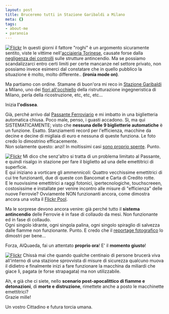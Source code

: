 ```yaml
--- 
layout: post
title: Bruceremo tutti in Stazione Garibaldi a Milano
meta: {}
tags: 
- about-me
- paranoia
---
```

[![Flickr](http://farm3.static.flickr.com/2329/2106534780_7af28775cc_m.jpg)][4]
In questi giorni il fattore "roghi" è un argomento sicuramente sentito, viste le vittime nell'[acciaieria Torinese][5], causate forse dalla [negligenza dei controlli][5] sulle strutture antincendio. Ma se possiamo scandalizzarci entro certi limiti per certe mancanze nel settore privato, non possiamo invece esimerci dal constatare che in quello pubblico la situazione è molto, molto differente.. **(ironia mode on)**.  
  
Ma partiamo con ordine. Stamane di buon'ora mi reco in [Stazione Garibaldi][1] a Milano, uno dei [fiori all'occhiello][3] della ristrutturazione ingegneristica di Milano, perla della ricostruzione, etc, etc, etc...  
  
Inizia **l'odissea**.  
  
Già, perché arrivo dal [Passante Ferroviario][2] e mi imbatto in una biglietteria automatica chiusa. Poco male, penso, i guasti accadono. Sì, ma qui SISTEMATICAMENTE; visto che **nessuna delle 9 biglietterie automatiche** è un funzione. Esatto. Stanziamenti record per l'efficienza, macchine da decine e decine di migliaia di euro e nessuna di queste funziona. Le foto credo lo dimostrino efficacemente.  
Non solamente questo: anzi! In moltissimi casi [sono proprio spente][4]. Punto.  
  
[![Flickr](http://farm3.static.flickr.com/2337/2105756445_53e4005291_m.jpg)][4]
Mi dico che senz'altro si tratta di un problema limitato al Passante, e quindi risalgo in stazione per fare il biglietto ad una delle emettitrici di superficie.  
E qui iniziano a vorticare gli ammennicoli: Quattro vecchissime emettitrici di cui tre funzionanti, due di queste con Bancomat e Carta di Credito rotte.  
E le nuovissime emettitrici a raggi fotonici, ipertecnologiche, touchscreeen, costosissime e installate per venire incontro alle misure di "efficienza" delle nuove Ferrovie? Ovviamente NON funzionanti ancora, come dimostra ancora una volta il [Flickr Pool][4].  
  
Ma le sorprese devono ancora venire: già perché tutto il **sistema antincendio** delle Ferrovie è in fase di collaudo da mesi. Non funzionante ed in fase di collaudo.  
Ogni singolo idrante, ogni singola palina, ogni singolo spiraglio di salvezza dalle fiamme non funzionante. Punto. E credo che il [reportage fotografico][4] lo dimostri per bene...  
  
Forza, AlQuaeda, fai un attentato **proprio ora**! E' il **momento giusto**!  
  
[![Flickr](http://farm3.static.flickr.com/2259/2105754783_ca183eb4fc_m.jpg)][4]
Chissà mai che quando qualche centinaio di persone brucerà viva all'interno di una stazione sprovvista di misure di sicurezza qualcuno muova il didietro e finalmente inizi a fare funzionare la macchina da miliardi che giace lì, pagata (e forse strapagata) ma non utilizzabile.  
  
Ah, e già che ci siete, nello **scenario post-apocalittico di fiamme e detonazioni**, di **morte e distruzione**, rimettete anche a posto le macchinette emettitrici?  
Grazie mille!  
  
Un vostro Cittadino e futura torcia umana.  
  
[1]: http://it.wikipedia.org/wiki/Stazione_di_Milano_Porta_Garibaldi
[2]: http://www.sottomilano.it/storiapass.htm
[3]: http://it.wikipedia.org/wiki/Garibaldi_MM
[4]: http://www.flickr.com/photos/lastknight/sets/72157603439921714/
[5]: http://it.notizie.yahoo.com/asca/20071208/tit-rogo-torino-sotto-accusa-anche-il-si-59fdfba_1.html 
